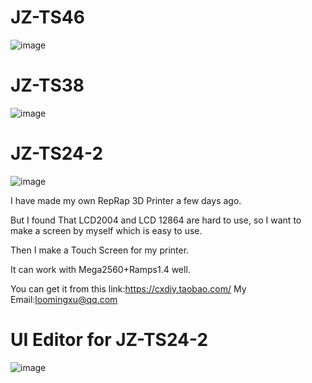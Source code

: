 # JZ-TS46
![image](https://github.com/miblooming/JZ-TS24-2/blob/master/JZ-TFT46.jpg)
# JZ-TS38
![image](https://github.com/miblooming/JZ-TS24-2/blob/master/JZ-TFT38.jpg)
# JZ-TS24-2
![image](https://github.com/miblooming/JZ-TS24-2/blob/master/Introduction/Picture/1%20(1).png)
 
I have made my own RepRap 3D Printer a few days ago.

But I found That LCD2004 and LCD 12864 are hard to use,
so I want to make a screen by myself which is easy to use.

Then I make a Touch Screen for my printer.

It can work with Mega2560+Ramps1.4 well.

You can get it from this link:https://cxdiy.taobao.com/
My Email:loomingxu@qq.com

# UI Editor for JZ-TS24-2

![image](https://github.com/miblooming/JZ-TS24-2/blob/master/Introduction/Screensnap/ui_editor.JPG)
